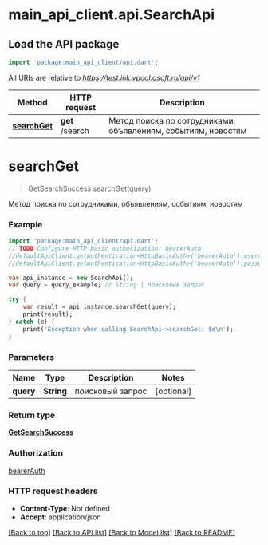 # main_api_client.api.SearchApi

## Load the API package
```dart
import 'package:main_api_client/api.dart';
```

All URIs are relative to *https://test.ink.vpool.qsoft.ru/api/v1*

Method | HTTP request | Description
------------- | ------------- | -------------
[**searchGet**](SearchApi.md#searchGet) | **get** /search | Метод поиска по сотрудниками, объявлениям, событиям, новостям


# **searchGet**
> GetSearchSuccess searchGet(query)

Метод поиска по сотрудниками, объявлениям, событиям, новостям

### Example 
```dart
import 'package:main_api_client/api.dart';
// TODO Configure HTTP basic authorization: bearerAuth
//defaultApiClient.getAuthentication<HttpBasicAuth>('bearerAuth').username = 'YOUR_USERNAME'
//defaultApiClient.getAuthentication<HttpBasicAuth>('bearerAuth').password = 'YOUR_PASSWORD';

var api_instance = new SearchApi();
var query = query_example; // String | поисковый запрос

try { 
    var result = api_instance.searchGet(query);
    print(result);
} catch (e) {
    print('Exception when calling SearchApi->searchGet: $e\n');
}
```

### Parameters

Name | Type | Description  | Notes
------------- | ------------- | ------------- | -------------
 **query** | **String**| поисковый запрос | [optional] 

### Return type

[**GetSearchSuccess**](GetSearchSuccess.md)

### Authorization

[bearerAuth](../README.md#bearerAuth)

### HTTP request headers

 - **Content-Type**: Not defined
 - **Accept**: application/json

[[Back to top]](#) [[Back to API list]](../README.md#documentation-for-api-endpoints) [[Back to Model list]](../README.md#documentation-for-models) [[Back to README]](../README.md)


